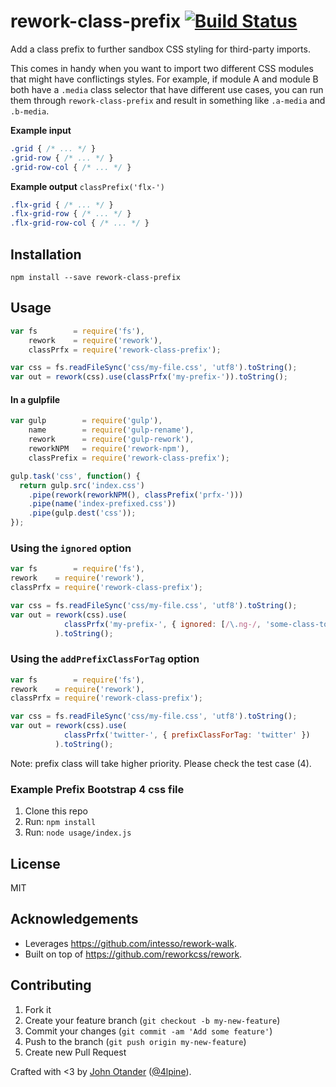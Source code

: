 # rework-class-prefix [![Build Status](https://travis-ci.org/johnotander/rework-class-prefix.svg?branch=master)](https://travis-ci.org/johnotander/rework-class-prefix)

Add a class prefix to further sandbox CSS styling for third-party imports.

This comes in handy when you want to import two different CSS modules that might
have conflictings styles. For example, if module A and module B both have a
`.media` class selector that have different use cases, you can run them through
`rework-class-prefix` and result in something like `.a-media` and `.b-media`.

__Example input__

```css
.grid { /* ... */ }
.grid-row { /* ... */ }
.grid-row-col { /* ... */ }
```

__Example output__
`classPrefix('flx-')`
```css
.flx-grid { /* ... */ }
.flx-grid-row { /* ... */ }
.flx-grid-row-col { /* ... */ }
```

## Installation

```
npm install --save rework-class-prefix
```

## Usage

```javascript
var fs        = require('fs'),
    rework    = require('rework'),
    classPrfx = require('rework-class-prefix');

var css = fs.readFileSync('css/my-file.css', 'utf8').toString();
var out = rework(css).use(classPrfx('my-prefix-')).toString();
```
#### In a gulpfile

```js
var gulp        = require('gulp'),
    name        = require('gulp-rename'),
    rework      = require('gulp-rework'),
    reworkNPM   = require('rework-npm'),
    classPrefix = require('rework-class-prefix');

gulp.task('css', function() {
  return gulp.src('index.css')
    .pipe(rework(reworkNPM(), classPrefix('prfx-')))
    .pipe(name('index-prefixed.css'))
    .pipe(gulp.dest('css'));
});
```

### Using the `ignored` option

```javascript
var fs        = require('fs'),
rework    = require('rework'),
classPrfx = require('rework-class-prefix');

var css = fs.readFileSync('css/my-file.css', 'utf8').toString();
var out = rework(css).use(
            classPrfx('my-prefix-', { ignored: [/\.ng-/, 'some-class-to-ignore'] })
          ).toString();
```

### Using the `addPrefixClassForTag` option

```javascript
var fs        = require('fs'),
rework    = require('rework'),
classPrfx = require('rework-class-prefix');

var css = fs.readFileSync('css/my-file.css', 'utf8').toString();
var out = rework(css).use(
            classPrfx('twitter-', { prefixClassForTag: 'twitter' })
          ).toString();
```
Note: prefix class will take higher priority. Please check the test case (4).

### Example Prefix Bootstrap 4 css file

1. Clone this repo
2. Run: `npm install`
3. Run:  `node usage/index.js`

## License

MIT

## Acknowledgements

* Leverages <https://github.com/intesso/rework-walk>.
* Built on top of <https://github.com/reworkcss/rework>.

## Contributing

1. Fork it
2. Create your feature branch (`git checkout -b my-new-feature`)
3. Commit your changes (`git commit -am 'Add some feature'`)
4. Push to the branch (`git push origin my-new-feature`)
5. Create new Pull Request

Crafted with <3 by [John Otander](http://johnotander.com) ([@4lpine](https://twitter.com/4lpine)).
